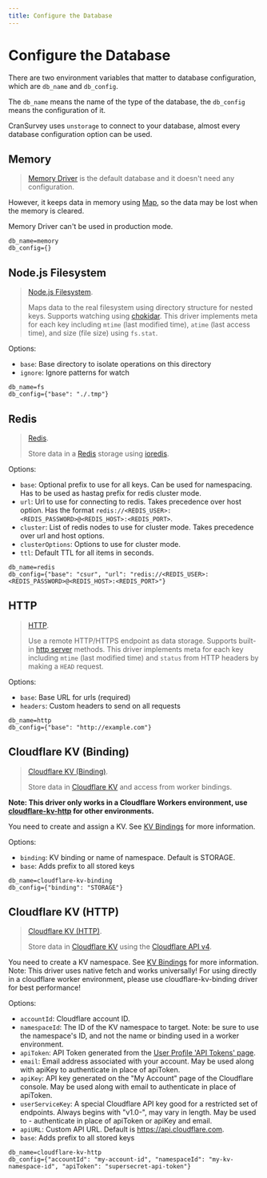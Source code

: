 ```yaml
---
title: Configure the Database
---
```


# Configure the Database

There are two environment variables that matter to database configuration, which are `db_name` and `db_config`.

The `db_name` means the name of the type of the database, the `db_config` means the configuration of it.

CranSurvey uses `unstorage` to connect to your database, almost every database configuration option can be used.

## Memory

> [Memory Driver](https://unstorage.unjs.io/drivers/memory) is the default database and it doesn't need any configuration.

However, it keeps data in memory using [Map](https://developer.mozilla.org/en-US/docs/Web/JavaScript/Reference/Global_Objects/Map), so the data may be lost when the memory is cleared.

Memory Driver can't be used in production mode.

```env
db_name=memory
db_config={}
```

## Node.js Filesystem

> [Node.js Filesystem](https://unstorage.unjs.io/drivers/fs).
>
> Maps data to the real filesystem using directory structure for nested keys. Supports watching using [chokidar](https://github.com/paulmillr/chokidar).
This driver implements meta for each key including `mtime` (last modified time), `atime` (last access time), and size (file size) using `fs.stat`.

Options:
- `base`: Base directory to isolate operations on this directory
- `ignore`: Ignore patterns for watch

```env
db_name=fs
db_config={"base": "./.tmp"}
```

## Redis

> [Redis](https://unstorage.unjs.io/drivers/redis).
>
> Store data in a [Redis](https://redis.com/) storage using [ioredis](https://github.com/luin/ioredis).

Options:
- `base`: Optional prefix to use for all keys. Can be used for namespacing. Has to be used as hastag prefix for redis cluster mode.
- `url`: Url to use for connecting to redis. Takes precedence over host option. Has the format `redis://<REDIS_USER>:<REDIS_PASSWORD>@<REDIS_HOST>:<REDIS_PORT>`.
- `cluster`: List of redis nodes to use for cluster mode. Takes precedence over url and host options.
- `clusterOptions`: Options to use for cluster mode.
- `ttl`: Default TTL for all items in seconds.

```env
db_name=redis
db_config={"base": "csur", "url": "redis://<REDIS_USER>:<REDIS_PASSWORD>@<REDIS_HOST>:<REDIS_PORT>"}
```

## HTTP

> [HTTP](https://unstorage.unjs.io/drivers/http).
>
> Use a remote HTTP/HTTPS endpoint as data storage. Supports built-in [http server](https://unstorage.unjs.io/http-server) methods.
This driver implements meta for each key including `mtime` (last modified time) and `status` from HTTP headers by making a `HEAD` request.

Options:
- `base`: Base URL for urls (required)
- `headers`: Custom headers to send on all requests

```env
db_name=http
db_config={"base": "http://example.com"}
```

## Cloudflare KV (Binding)

> [Cloudflare KV (Binding)](https://unstorage.unjs.io/drivers/cloudflare-kv-binding).
>
> Store data in [Cloudflare KV](https://developers.cloudflare.com/workers/runtime-apis/kv) and access from worker bindings.

**Note: This driver only works in a Cloudflare Workers environment, use [cloudflare-kv-http](https://unstorage.unjs.io/drivers/cloudflare-kv-http) for other environments.**

You need to create and assign a KV. See [KV Bindings](https://developers.cloudflare.com/workers/runtime-apis/kv#kv-bindings) for more information.

Options:
- `binding`: KV binding or name of namespace. Default is STORAGE.
- `base`: Adds prefix to all stored keys

```env
db_name=cloudflare-kv-binding
db_config={"binding": "STORAGE"}
```

## Cloudflare KV (HTTP)

> [Cloudflare KV (HTTP)](https://unstorage.unjs.io/drivers/cloudflare-kv-http).
>
> Store data in [Cloudflare KV](https://developers.cloudflare.com/workers/learning/how-kv-works/) using the [Cloudflare API v4](https://api.cloudflare.com/).

You need to create a KV namespace. See [KV Bindings](https://developers.cloudflare.com/workers/runtime-apis/kv#kv-bindings) for more information.
Note: This driver uses native fetch and works universally! For using directly in a cloudflare worker environment, please use cloudflare-kv-binding driver for best performance!

Options:
- `accountId`: Cloudflare account ID.
- `namespaceId`: The ID of the KV namespace to target. Note: be sure to use the namespace's ID, and not the name or binding used in a worker environment.
- `apiToken`: API Token generated from the [User Profile 'API Tokens' page](https://dash.cloudflare.com/profile/api-tokens).
- `email`: Email address associated with your account. May be used along with apiKey to authenticate in place of apiToken.
- `apiKey`: API key generated on the "My Account" page of the Cloudflare console. May be used along with email to authenticate in place of apiToken.
- `userServiceKey`: A special Cloudflare API key good for a restricted set of endpoints. Always begins with "v1.0-", may vary in length. May be used to - authenticate in place of apiToken or apiKey and email.
- `apiURL`: Custom API URL. Default is https://api.cloudflare.com.
- `base`: Adds prefix to all stored keys

```env
db_name=cloudflare-kv-http
db_config={"accountId": "my-account-id", "namespaceId": "my-kv-namespace-id", "apiToken": "supersecret-api-token"}
```
